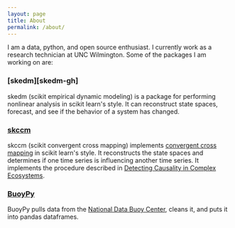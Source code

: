 ```yaml
---
layout: page
title: About
permalink: /about/
---
```


I am a data, python, and open source enthusiast. I currently work as a research technician at UNC Wilmington. Some of the packages I am working on are:

### [skedm][skedm-gh]

skedm (scikit empirical dynamic modeling) is a package for performing nonlinear analysis in scikit learn's style. It can reconstruct state spaces, forecast, and see if the behavior of a system has changed.

### [skccm][skccm-gh]

skccm (scikit convergent cross mapping) implements [convergent cross mapping][ccm-wiki] in scikit learn's style. It reconstructs the state spaces and determines if one time series is influencing another time series. It implements the procedure described in [Detecting Causality in Complex Ecosystems][ccm-paper].


### [BuoyPy][buoypy-gh]

BuoyPy pulls data from the [National Data Buoy Center][ndbc], cleans it, and puts it into pandas dataframes.


[buoypy-gh]: https://github.com/NickC1/buoypy
[ndbc]: http://www.ndbc.noaa.gov/
[sknla-gh]: https://nickc1.github.io/skedm
[skccm-gh]: https://nickc1.github.io/skccm
[ccm-wiki]: https://www.wikiwand.com/en/Convergent_cross_mapping
[ccm-paper]: http://science.sciencemag.org/content/338/6106/496

